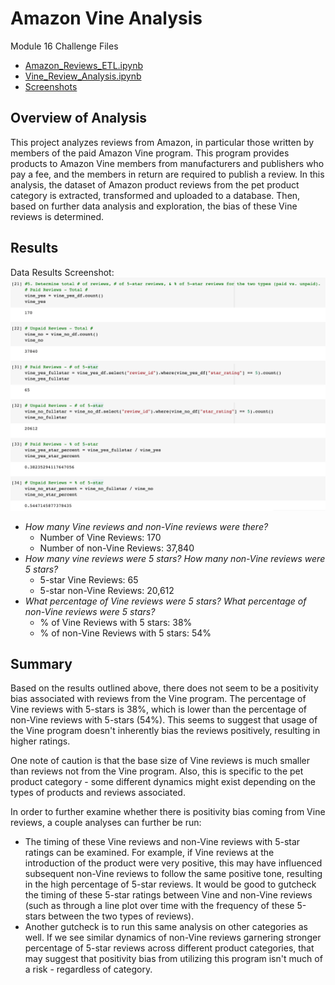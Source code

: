 # Amazon Vine Analysis
Module 16 Challenge Files
- [Amazon_Reviews_ETL.ipynb](https://github.com/aseo67/Amazon_Vine_Analysis/blob/main/Amazon_Reviews_ETL.ipynb)
- [Vine_Review_Analysis.ipynb](https://github.com/aseo67/Amazon_Vine_Analysis/blob/main/Vine_Review_Analysis.ipynb)
- [Screenshots](https://github.com/aseo67/Amazon_Vine_Analysis/tree/main/Screenshots)


## Overview of Analysis
This project analyzes reviews from Amazon, in particular those written by members of the paid Amazon Vine program. This program provides products to Amazon Vine members from manufacturers and publishers who pay a fee, and the members in return are required to publish a review. In this analysis, the dataset of Amazon product reviews from the pet product category is extracted, transformed and uploaded to a database. Then, based on further data analysis and exploration, the bias of these Vine reviews is determined. 

## Results
Data Results Screenshot:
![Screenshot](https://github.com/aseo67/Amazon_Vine_Analysis/blob/main/Screenshots/Screenshot%20Vine-NonVine%20counts.png)

- _How many Vine reviews and non-Vine reviews were there?_
  - Number of Vine Reviews: 170
  - Number of non-Vine Reviews: 37,840
- _How many vine reviews were 5 stars? How many non-Vine reviews were 5 stars?_
  - 5-star Vine Reviews: 65
  - 5-star non-Vine Reviews: 20,612
- _What percentage of Vine reviews were 5 stars? What percentage of non-Vine reviews were 5 stars?_
  - % of Vine Reviews with 5 stars: 38%
  - % of non-Vine Reviews with 5 stars: 54%


## Summary
Based on the results outlined above, there does not seem to be a positivity bias associated with reviews from the Vine program. The percentage of Vine reviews with 5-stars is 38%, which is lower than the percentage of non-Vine reviews with 5-stars (54%). This seems to suggest that usage of the Vine program doesn't inherently bias the reviews positively, resulting in higher ratings. 

One note of caution is that the base size of Vine reviews is much smaller than reviews not from the Vine program. Also, this is specific to the pet product category - some different dynamics might exist depending on the types of products and reviews associated. 

In order to further examine whether there is positivity bias coming from Vine reviews, a couple analyses can further be run: 
- The timing of these Vine reviews and non-Vine reviews with 5-star ratings can be examined. For example, if Vine reviews at the introduction of the product were very positive, this may have influenced subsequent non-Vine reviews to follow the same positive tone, resulting in the high percentage of 5-star reviews. It would be good to gutcheck the timing of these 5-star ratings between Vine and non-Vine reviews (such as through a line plot over time with the frequency of these 5-stars between the two types of reviews). 
- Another gutcheck is to run this same analysis on other categories as well. If we see similar dynamics of non-Vine reviews garnering stronger percentage of 5-star reviews across different product categories, that may suggest that positivity bias from utilizing this program isn't much of a risk - regardless of category. 
